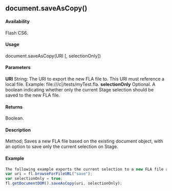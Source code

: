 ## document.saveAsCopy()

#### Availability

Flash CS6.

#### Usage

document.saveAsCopy(URI [, selectionOnly])

#### Parameters

**URI** String: The URI to export the new FLA file to. This URI must reference a local file. Example: file:///c\|/tests/myTest.fla.
**selectionOnly** Optional. A boolean indicating whether only the current Stage selection should be saved to the new FLA file.

#### Returns

Boolean.

#### Description

Method; Saves a new FLA file based on the existing document object, with an option to save only the current selection on Stage.

#### Example

```javascript
The following example exports the current selection to a new FLA file at the URI specified by the user:
var uri = fl.browseForFileURL("save"); 
var selectionOnly = true;
fl.getDocumentDOM().saveAsCopy(uri, selectionOnly);

```
